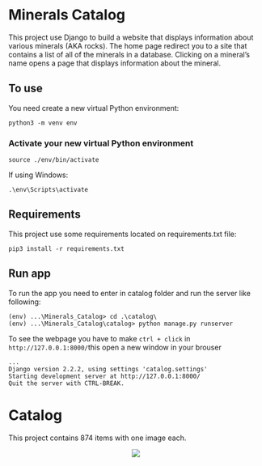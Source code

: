 # Minerals Catalog
This project use Django to build a website that displays information about various minerals (AKA rocks).
The home page redirect you to a site that contains a list of all of the minerals in a database.
Clicking on a mineral’s name opens a page that displays information about the mineral.

## To use
You need create a new virtual Python environment:
```
python3 -m venv env
```
### Activate your new virtual Python environment
```
source ./env/bin/activate
```
If using Windows:
```
.\env\Scripts\activate
```
## Requirements
This project use some requirements located on requirements.txt file:
```
pip3 install -r requirements.txt
```

## Run app
To run the app you need to enter in catalog folder and run the server like following:
```
(env) ...\Minerals_Catalog> cd .\catalog\
(env) ...\Minerals_Catalog\catalog> python manage.py runserver
```
To see the webpage you have to make `ctrl + click` in `http://127.0.0.1:8000/`this open a new window in your brouser
```
...
Django version 2.2.2, using settings 'catalog.settings'
Starting development server at http://127.0.0.1:8000/
Quit the server with CTRL-BREAK.
```

# Catalog
This project contains 874 items with one image each.
<p align="center">
  <img src="https://github.com/windyludev/Minerals_Catalog/blob/master/catalog/assets/img/list-preview.png">
</p>
